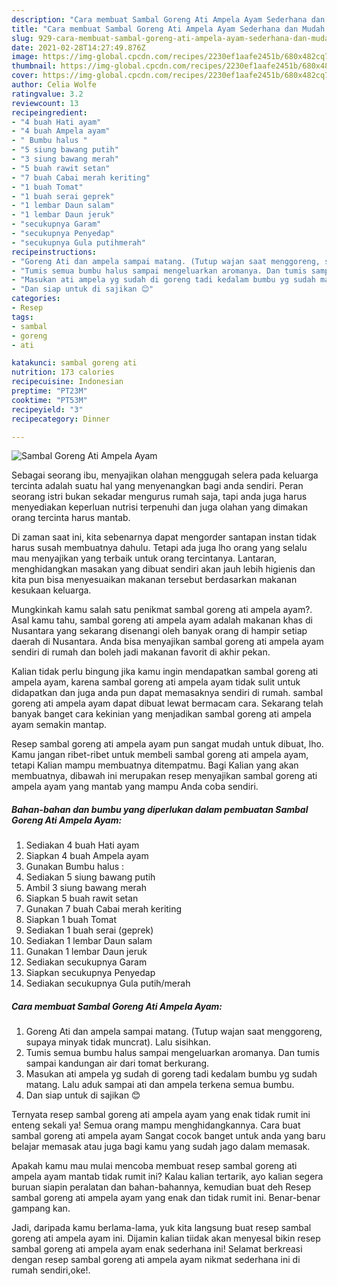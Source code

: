 ```yaml
---
description: "Cara membuat Sambal Goreng Ati Ampela Ayam Sederhana dan Mudah Dibuat"
title: "Cara membuat Sambal Goreng Ati Ampela Ayam Sederhana dan Mudah Dibuat"
slug: 929-cara-membuat-sambal-goreng-ati-ampela-ayam-sederhana-dan-mudah-dibuat
date: 2021-02-28T14:27:49.876Z
image: https://img-global.cpcdn.com/recipes/2230ef1aafe2451b/680x482cq70/sambal-goreng-ati-ampela-ayam-foto-resep-utama.jpg
thumbnail: https://img-global.cpcdn.com/recipes/2230ef1aafe2451b/680x482cq70/sambal-goreng-ati-ampela-ayam-foto-resep-utama.jpg
cover: https://img-global.cpcdn.com/recipes/2230ef1aafe2451b/680x482cq70/sambal-goreng-ati-ampela-ayam-foto-resep-utama.jpg
author: Celia Wolfe
ratingvalue: 3.2
reviewcount: 13
recipeingredient:
- "4 buah Hati ayam"
- "4 buah Ampela ayam"
- " Bumbu halus "
- "5 siung bawang putih"
- "3 siung bawang merah"
- "5 buah rawit setan"
- "7 buah Cabai merah keriting"
- "1 buah Tomat"
- "1 buah serai geprek"
- "1 lembar Daun salam"
- "1 lembar Daun jeruk"
- "secukupnya Garam"
- "secukupnya Penyedap"
- "secukupnya Gula putihmerah"
recipeinstructions:
- "Goreng Ati dan ampela sampai matang. (Tutup wajan saat menggoreng, supaya minyak tidak muncrat). Lalu sisihkan."
- "Tumis semua bumbu halus sampai mengeluarkan aromanya. Dan tumis sampai kandungan air dari tomat berkurang."
- "Masukan ati ampela yg sudah di goreng tadi kedalam bumbu yg sudah matang. Lalu aduk sampai ati dan ampela terkena semua bumbu."
- "Dan siap untuk di sajikan 😊"
categories:
- Resep
tags:
- sambal
- goreng
- ati

katakunci: sambal goreng ati 
nutrition: 173 calories
recipecuisine: Indonesian
preptime: "PT23M"
cooktime: "PT53M"
recipeyield: "3"
recipecategory: Dinner

---
```



![Sambal Goreng Ati Ampela Ayam](https://img-global.cpcdn.com/recipes/2230ef1aafe2451b/680x482cq70/sambal-goreng-ati-ampela-ayam-foto-resep-utama.jpg)

Sebagai seorang ibu, menyajikan olahan menggugah selera pada keluarga tercinta adalah suatu hal yang menyenangkan bagi anda sendiri. Peran seorang istri bukan sekadar mengurus rumah saja, tapi anda juga harus menyediakan keperluan nutrisi terpenuhi dan juga olahan yang dimakan orang tercinta harus mantab.

Di zaman  saat ini, kita sebenarnya dapat mengorder santapan instan tidak harus susah membuatnya dahulu. Tetapi ada juga lho orang yang selalu mau menyajikan yang terbaik untuk orang tercintanya. Lantaran, menghidangkan masakan yang dibuat sendiri akan jauh lebih higienis dan kita pun bisa menyesuaikan makanan tersebut berdasarkan makanan kesukaan keluarga. 



Mungkinkah kamu salah satu penikmat sambal goreng ati ampela ayam?. Asal kamu tahu, sambal goreng ati ampela ayam adalah makanan khas di Nusantara yang sekarang disenangi oleh banyak orang di hampir setiap daerah di Nusantara. Anda bisa menyajikan sambal goreng ati ampela ayam sendiri di rumah dan boleh jadi makanan favorit di akhir pekan.

Kalian tidak perlu bingung jika kamu ingin mendapatkan sambal goreng ati ampela ayam, karena sambal goreng ati ampela ayam tidak sulit untuk didapatkan dan juga anda pun dapat memasaknya sendiri di rumah. sambal goreng ati ampela ayam dapat dibuat lewat bermacam cara. Sekarang telah banyak banget cara kekinian yang menjadikan sambal goreng ati ampela ayam semakin mantap.

Resep sambal goreng ati ampela ayam pun sangat mudah untuk dibuat, lho. Kamu jangan ribet-ribet untuk membeli sambal goreng ati ampela ayam, tetapi Kalian mampu membuatnya ditempatmu. Bagi Kalian yang akan membuatnya, dibawah ini merupakan resep menyajikan sambal goreng ati ampela ayam yang mantab yang mampu Anda coba sendiri.

<!--inarticleads1-->

##### Bahan-bahan dan bumbu yang diperlukan dalam pembuatan Sambal Goreng Ati Ampela Ayam:

1. Sediakan 4 buah Hati ayam
1. Siapkan 4 buah Ampela ayam
1. Gunakan  Bumbu halus :
1. Sediakan 5 siung bawang putih
1. Ambil 3 siung bawang merah
1. Siapkan 5 buah rawit setan
1. Gunakan 7 buah Cabai merah keriting
1. Siapkan 1 buah Tomat
1. Sediakan 1 buah serai (geprek)
1. Sediakan 1 lembar Daun salam
1. Gunakan 1 lembar Daun jeruk
1. Sediakan secukupnya Garam
1. Siapkan secukupnya Penyedap
1. Sediakan secukupnya Gula putih/merah




<!--inarticleads2-->

##### Cara membuat Sambal Goreng Ati Ampela Ayam:

1. Goreng Ati dan ampela sampai matang. (Tutup wajan saat menggoreng, supaya minyak tidak muncrat). Lalu sisihkan.
1. Tumis semua bumbu halus sampai mengeluarkan aromanya. Dan tumis sampai kandungan air dari tomat berkurang.
1. Masukan ati ampela yg sudah di goreng tadi kedalam bumbu yg sudah matang. Lalu aduk sampai ati dan ampela terkena semua bumbu.
1. Dan siap untuk di sajikan 😊




Ternyata resep sambal goreng ati ampela ayam yang enak tidak rumit ini enteng sekali ya! Semua orang mampu menghidangkannya. Cara buat sambal goreng ati ampela ayam Sangat cocok banget untuk anda yang baru belajar memasak atau juga bagi kamu yang sudah jago dalam memasak.

Apakah kamu mau mulai mencoba membuat resep sambal goreng ati ampela ayam mantab tidak rumit ini? Kalau kalian tertarik, ayo kalian segera buruan siapin peralatan dan bahan-bahannya, kemudian buat deh Resep sambal goreng ati ampela ayam yang enak dan tidak rumit ini. Benar-benar gampang kan. 

Jadi, daripada kamu berlama-lama, yuk kita langsung buat resep sambal goreng ati ampela ayam ini. Dijamin kalian tiidak akan menyesal bikin resep sambal goreng ati ampela ayam enak sederhana ini! Selamat berkreasi dengan resep sambal goreng ati ampela ayam nikmat sederhana ini di rumah sendiri,oke!.

